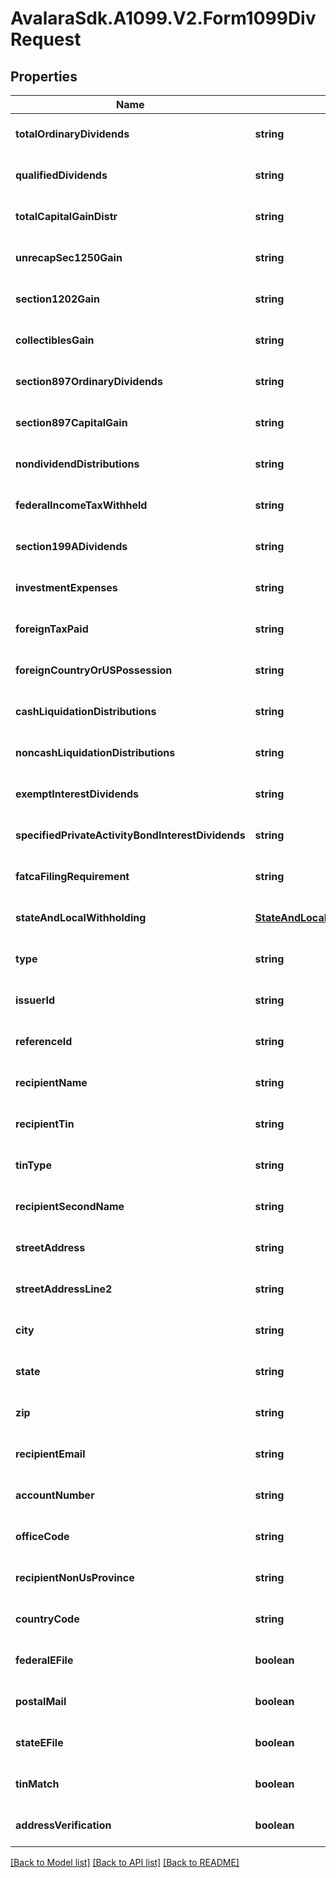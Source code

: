 # AvalaraSdk.A1099.V2.Form1099DivRequest

## Properties

Name | Type | Description | Notes
------------ | ------------- | ------------- | -------------
**totalOrdinaryDividends** | **string** |  | [optional] [default to undefined]
**qualifiedDividends** | **string** |  | [optional] [default to undefined]
**totalCapitalGainDistr** | **string** |  | [optional] [default to undefined]
**unrecapSec1250Gain** | **string** |  | [optional] [default to undefined]
**section1202Gain** | **string** |  | [optional] [default to undefined]
**collectiblesGain** | **string** |  | [optional] [default to undefined]
**section897OrdinaryDividends** | **string** |  | [optional] [default to undefined]
**section897CapitalGain** | **string** |  | [optional] [default to undefined]
**nondividendDistributions** | **string** |  | [optional] [default to undefined]
**federalIncomeTaxWithheld** | **string** |  | [optional] [default to undefined]
**section199ADividends** | **string** |  | [optional] [default to undefined]
**investmentExpenses** | **string** |  | [optional] [default to undefined]
**foreignTaxPaid** | **string** |  | [optional] [default to undefined]
**foreignCountryOrUSPossession** | **string** |  | [optional] [default to undefined]
**cashLiquidationDistributions** | **string** |  | [optional] [default to undefined]
**noncashLiquidationDistributions** | **string** |  | [optional] [default to undefined]
**exemptInterestDividends** | **string** |  | [optional] [default to undefined]
**specifiedPrivateActivityBondInterestDividends** | **string** |  | [optional] [default to undefined]
**fatcaFilingRequirement** | **string** |  | [optional] [default to undefined]
**stateAndLocalWithholding** | [**StateAndLocalWithholdingRequest**](StateAndLocalWithholdingRequest.md) |  | [optional] [default to undefined]
**type** | **string** |  | [optional] [default to undefined]
**issuerId** | **string** |  | [optional] [default to undefined]
**referenceId** | **string** |  | [optional] [default to undefined]
**recipientName** | **string** |  | [optional] [default to undefined]
**recipientTin** | **string** |  | [optional] [default to undefined]
**tinType** | **string** |  | [optional] [default to undefined]
**recipientSecondName** | **string** |  | [optional] [default to undefined]
**streetAddress** | **string** |  | [optional] [default to undefined]
**streetAddressLine2** | **string** |  | [optional] [default to undefined]
**city** | **string** |  | [optional] [default to undefined]
**state** | **string** |  | [optional] [default to undefined]
**zip** | **string** |  | [optional] [default to undefined]
**recipientEmail** | **string** |  | [optional] [default to undefined]
**accountNumber** | **string** |  | [optional] [default to undefined]
**officeCode** | **string** |  | [optional] [default to undefined]
**recipientNonUsProvince** | **string** |  | [optional] [default to undefined]
**countryCode** | **string** |  | [optional] [default to undefined]
**federalEFile** | **boolean** |  | [optional] [default to undefined]
**postalMail** | **boolean** |  | [optional] [default to undefined]
**stateEFile** | **boolean** |  | [optional] [default to undefined]
**tinMatch** | **boolean** |  | [optional] [default to undefined]
**addressVerification** | **boolean** |  | [optional] [default to undefined]

[[Back to Model list]](../../../README.md#documentation-for-models) [[Back to API list]](../../../README.md#documentation-for-api-endpoints) [[Back to README]](../../../README.md)

